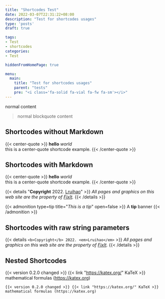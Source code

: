 ```yaml
---
title: "Shortcodes Test"
date: 2022-03-07T22:31:22+08:00
description: "Test for shortcodes usages"
type: 'posts'
draft: true

tags:
- Test
- shortcodes
categories:
- Test

hiddenFromHomePage: true

menu:
  main:
    title: "Test for shortcodes usages"
    parent: "tests"
    pre: "<i class='fa-solid fa-vial fa-fw fa-sm'></i>"
---
```


normal content

> normal blockquote content

## Shortcodes without Markdown

{{< center-quote >}}
**hello** *world*  
this is a center-quote shortcode example.
{{< /center-quote >}}

## Shortcodes with Markdown

{{< center-quote >}}
**hello** *world*  
this is a center-quote shortcode example.
{{< /center-quote >}}

{{< details "**Copyright** 2022. [Lruihao](https://lruihao.cn/)" >}}
*All pages and graphics on this web site are the property of [FixIt](/).*
{{< /details >}}

{{< admonition type=tip title="*This is a tip*" open=false >}}
A **tip** banner
{{< /admonition >}}

## Shortcodes with raw string parameters

{{< details `<b>Copyright</b> 2022. <em>Lruihao</em>` >}}
*All pages and graphics on this web site are the property of [FixIt](/).*
{{< /details >}}

## Nested Shortcodes

{{< version 0.2.0 changed >}} {{< link "https://katex.org/" KaTeX >}} mathematical formulas (https://katex.org)

```
{{< version 0.2.0 changed >}} {{< link "https://katex.org/" KaTeX >}} mathematical formulas (https://katex.org)
```
